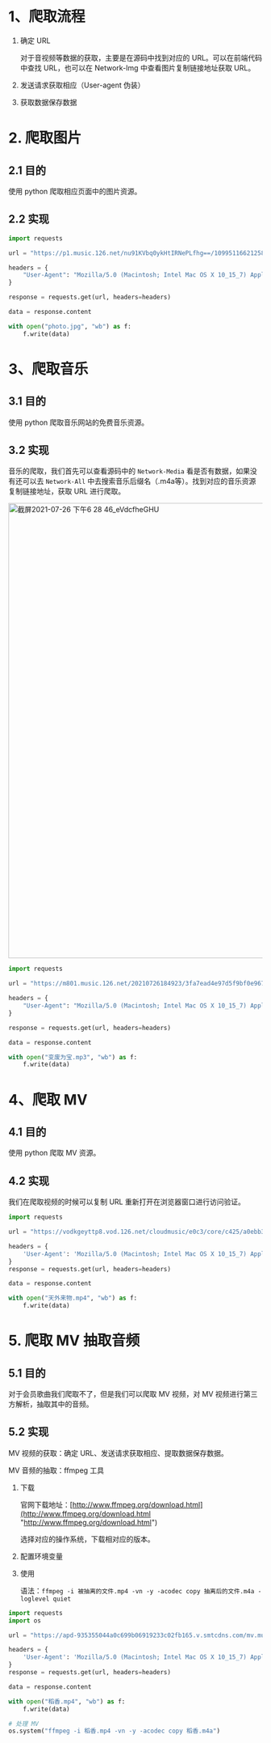 # 1、爬取流程

1.  确定 URL

    对于音视频等数据的获取，主要是在源码中找到对应的 URL。可以在前端代码中查找 URL，也可以在 Network-Img 中查看图片复制链接地址获取 URL。

2.  发送请求获取相应（User-agent 伪装）

3.  获取数据保存数据



# 2. 爬取图片

## 2.1 目的

使用 python 爬取相应页面中的图片资源。

## 2.2 实现

```python
import requests

url = "https://p1.music.126.net/nu91KVbq0ykHtIRNePLfhg==/109951166212584152.jpg?imageView&quality=89"

headers = {
    "User-Agent": "Mozilla/5.0 (Macintosh; Intel Mac OS X 10_15_7) AppleWebKit/537.36 (KHTML, like Gecko) Chrome/92.0.4515.107 Safari/537.36"
}

response = requests.get(url, headers=headers)

data = response.content

with open("photo.jpg", "wb") as f:
    f.write(data)
```



# 3、爬取音乐

## 3.1 目的

使用 python 爬取音乐网站的免费音乐资源。

## 3.2 实现

音乐的爬取，我们首先可以查看源码中的 `Network-Media` 看是否有数据，如果没有还可以去 `Network-All` 中去搜索音乐后缀名（.m4a等）。找到对应的音乐资源复制链接地址，获取 URL 进行爬取。

<img width="900" alt="截屏2021-07-26 下午6 28 46_eVdcfheGHU" src="https://user-images.githubusercontent.com/68216337/170653652-cdde9ebb-7dee-4313-a095-712769d2320b.png">

```python
import requests

url = "https://m801.music.126.net/20210726184923/3fa7ead4e97d5f9bf0e967681a439858/jdyyaac/obj/w5rDlsOJwrLDjj7CmsOj/9879675715/aa46/c29c/bef7/cb34148aa2b1cb9fcf6b633ed7822b19.m4a"

headers = {
    "User-Agent": "Mozilla/5.0 (Macintosh; Intel Mac OS X 10_15_7) AppleWebKit/537.36 (KHTML, like Gecko) Chrome/92.0.4515.107 Safari/537.36"
}

response = requests.get(url, headers=headers)

data = response.content

with open("变废为宝.mp3", "wb") as f:
    f.write(data)
```

# 4、爬取 MV

## 4.1 目的

使用 python 爬取 MV 资源。

## 4.2 实现

我们在爬取视频的时候可以复制 URL 重新打开在浏览器窗口进行访问验证。

```python
import requests

url = "https://vodkgeyttp8.vod.126.net/cloudmusic/e0c3/core/c425/a0ebb346a2820d30b614068c0faba244.mp4?wsSecret=929a75aa3004c93452e7a6127fd400a9&wsTime=1627221750"

headers = {
    'User-Agent': 'Mozilla/5.0 (Macintosh; Intel Mac OS X 10_15_7) AppleWebKit/537.36 (KHTML, like Gecko) Chrome/92.0.4515.107 Safari/537.36'
}
response = requests.get(url, headers=headers)

data = response.content

with open("天外来物.mp4", "wb") as f:
    f.write(data)

```

# 5. 爬取 MV 抽取音频

## 5.1 目的

对于会员歌曲我们爬取不了，但是我们可以爬取 MV 视频，对 MV 视频进行第三方解析，抽取其中的音频。

## 5.2 实现

MV 视频的获取：确定 URL、发送请求获取相应、提取数据保存数据。

MV 音频的抽取：ffmpeg 工具

1.  下载

    官网下载地址：[http://www.ffmpeg.org/download.html](http://www.ffmpeg.org/download.html "http://www.ffmpeg.org/download.html")
    
    选择对应的操作系统，下载相对应的版本。

2.  配置环境变量

3.  使用

    语法：`ffmpeg -i 被抽离的文件.mp4 -vn -y -acodec copy 抽离后的文件.m4a -loglevel quiet`

```python
import requests
import os

url = "https://apd-935355044a0c699b06919233c02fb165.v.smtcdns.com/mv.music.tc.qq.com/A9lTPdNVgjXVDGm1oCLLOWTpeBOSu8sCy21K3Pq4UYS8/26031BD0B2C1D243B43ABAFA5A645BB0ED628BD7D8D8B6DEE7E5704BA193EE27EDEDE6600846CC8818AB7A16E40BCE03ZZqqmusic_default/1049_M0100549003C7TmG43jmgE1000057370.f20.mp4?fname=1049_M0100549003C7TmG43jmgE1000057370.f20.mp4"

headers = {
    'User-Agent': 'Mozilla/5.0 (Macintosh; Intel Mac OS X 10_15_7) AppleWebKit/537.36 (KHTML, like Gecko) Chrome/92.0.4515.107 Safari/537.36'
}
response = requests.get(url, headers=headers)

data = response.content

with open("稻香.mp4", "wb") as f:
    f.write(data)

# 处理 MV
os.system("ffmpeg -i 稻香.mp4 -vn -y -acodec copy 稻香.m4a")
```
